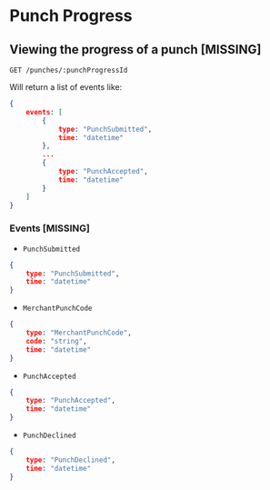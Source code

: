 # Punch Progress

## Viewing the progress of a punch [MISSING]

    GET /punches/:punchProgressId

Will return a list of events like:

```json
{
    events: [
        {
            type: "PunchSubmitted",
            time: "datetime"
        },
        ...
        {
            type: "PunchAccepted",
            time: "datetime"
        }
    ]
}
```

### Events [MISSING]

* `PunchSubmitted`

```json
{
    type: "PunchSubmitted",
    time: "datetime"
}
```

* `MerchantPunchCode`

```json
{
    type: "MerchantPunchCode",
    code: "string",
    time: "datetime"
}
```

* `PunchAccepted`

```json
{
    type: "PunchAccepted",
    time: "datetime"
}
```

* `PunchDeclined`

```json
{
    type: "PunchDeclined",
    time: "datetime"
}
```
